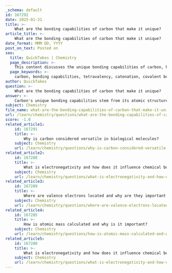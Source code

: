 ```yaml
---
_schema: default
id: 167292
date: 2025-01-31
title: >-
    What are the bonding capabilities of carbon that make it unique?
article_title: >-
    What are the bonding capabilities of carbon that make it unique?
date_format: MMM DD, YYYY
post_on_text: Posted on
seo:
  title: QuickTakes | Chemistry
  page_description: >-
    This content discusses the unique bonding capabilities of carbon, highlighting its tetravalency, catenation, stability of bonds, variety of bond types, hybridization, and its role in forming complex organic molecules.
  page_keywords: >-
    carbon, bonding capabilities, tetravalency, catenation, covalent bonds, organic compounds, hybridization, molecular structure, stability, complex molecules
author: QuickTakes
question: >-
    What are the bonding capabilities of carbon that make it unique?
answer: >-
    Carbon's unique bonding capabilities stem from its atomic structure, specifically its four valence electrons. This allows carbon to form up to four covalent bonds with other atoms, making it incredibly versatile in creating a wide variety of compounds. Here are some key aspects of carbon's bonding capabilities that highlight its uniqueness:\n\n1. **Tetravalency**: Carbon has four electrons in its outer shell, which can accommodate a total of eight electrons. This tetravalency enables carbon to form four covalent bonds with other atoms, allowing for complex molecular structures.\n\n2. **Catenation**: One of the most distinctive features of carbon is its ability to bond with itself, forming long chains, branched structures, and ringed configurations. This property, known as catenation, is crucial for the formation of macromolecules such as carbohydrates, lipids, proteins, and nucleic acids.\n\n3. **Variety of Bond Types**: Carbon can form single, double, and even triple bonds with other atoms. This flexibility in bonding allows for a diverse range of organic compounds, from simple molecules like methane (CH₄) to complex structures like proteins and nucleic acids.\n\n4. **Stability of Carbon Bonds**: The covalent bonds formed by carbon are generally strong and stable, which is essential for the integrity of biological molecules. This stability is particularly important in the context of the temperatures and conditions conducive to life.\n\n5. **Hybridization**: Carbon can undergo hybridization, where its atomic orbitals mix to form new hybrid orbitals. This process allows carbon to adopt different geometries (such as tetrahedral, trigonal planar, or linear) depending on the types of bonds it forms, further enhancing its ability to create diverse molecular architectures.\n\n6. **Formation of Complex Molecules**: Due to its bonding capabilities, carbon is the backbone of organic chemistry, forming the basis for a vast array of compounds that are essential for life. The ability to form large and complex macromolecules is a key reason why carbon is central to biological systems.\n\nIn summary, carbon's unique bonding capabilities—tetravalency, catenation, the ability to form various bond types, stability, hybridization, and the formation of complex molecules—make it an essential element in organic chemistry and a fundamental building block of life.
subject: Chemistry
file_name: what-are-the-bonding-capabilities-of-carbon-that-make-it-unique.md
url: /learn/chemistry/questions/what-are-the-bonding-capabilities-of-carbon-that-make-it-unique
score: -1.0
related_article1:
    id: 167291
    title: >-
        Why is carbon considered versatile in biological molecules?
    subject: Chemistry
    url: /learn/chemistry/questions/why-is-carbon-considered-versatile-in-biological-molecules
related_article2:
    id: 167288
    title: >-
        What is electronegativity and how does it influence chemical bonding?
    subject: Chemistry
    url: /learn/chemistry/questions/what-is-electronegativity-and-how-does-it-influence-chemical-bonding
related_article3:
    id: 167289
    title: >-
        Where are valence electrons located and why are they important in chemical bonding?
    subject: Chemistry
    url: /learn/chemistry/questions/where-are-valence-electrons-located-and-why-are-they-important-in-chemical-bonding
related_article4:
    id: 167285
    title: >-
        How is atomic mass calculated and why is it important?
    subject: Chemistry
    url: /learn/chemistry/questions/how-is-atomic-mass-calculated-and-why-is-it-important
related_article5:
    id: 167288
    title: >-
        What is electronegativity and how does it influence chemical bonding?
    subject: Chemistry
    url: /learn/chemistry/questions/what-is-electronegativity-and-how-does-it-influence-chemical-bonding
---
```


&nbsp;